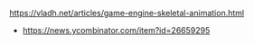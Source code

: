 https://vladh.net/articles/game-engine-skeletal-animation.html
* https://news.ycombinator.com/item?id=26659295